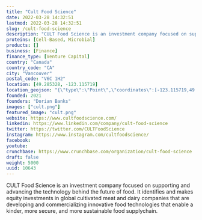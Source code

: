 ```yaml
---
title: "Cult Food Science"
date: 2022-03-28 14:32:51
lastmod: 2022-03-28 14:32:51
slug: /cult-food-science
description: "CULT Food Science is an investment company focused on supporting and advancing the technology behind the future of food. It identifies and makes equity investments in global cultivated meat and dairy companies that are developing and commercializing innovative food technologies that enable a kinder, more secure, and more sustainable food supplychain."
proteins: [Cell-Based, Microbial]
products: []
business: [Finance]
finance_type: [Venture Capital]
country: "Canada"
country_code: "CA"
city: "Vancouver"
postal_code: "V6C 1H2"
location: [49.285328, -123.115719]
location_geojson: "{\"type\":\"Point\",\"coordinates\":[-123.115719,49.285328]}"
founded: 2021
founders: "Dorian Banks"
images: ["cult.png"]
featured_image: "cult.png"
website: https://www.cultfoodscience.com/
linkedin: https://www.linkedin.com/company/cult-food-science
twitter: https://twitter.com/CULTFoodScience
instagram: https://www.instagram.com/cultfoodscience/
facebook: 
youtube: 
crunchbase: https://www.crunchbase.com/organization/cult-food-science
draft: false
weight: 5000
uuid: 10643
---
```

CULT Food Science is an investment company focused on supporting and advancing the technology behind the future of food. It identifies and makes equity investments in global cultivated meat and dairy companies that are developing and commercializing innovative food technologies that enable a kinder, more secure, and more sustainable food supplychain.
